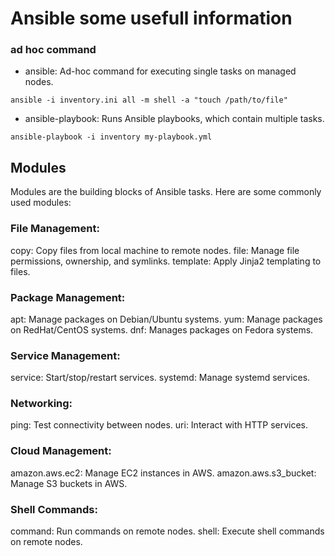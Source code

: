 # Ansible some usefull information

### ad hoc command
* ansible: Ad-hoc command for executing single tasks on managed nodes.
```
ansible -i inventory.ini all -m shell -a "touch /path/to/file"
```

* ansible-playbook: Runs Ansible playbooks, which contain multiple tasks.
```
ansible-playbook -i inventory my-playbook.yml
```
## Modules
Modules are the building blocks of Ansible tasks. Here are some commonly used modules:

### File Management:
copy: Copy files from local machine to remote nodes.
file: Manage file permissions, ownership, and symlinks.
template: Apply Jinja2 templating to files.

### Package Management:
apt: Manage packages on Debian/Ubuntu systems.
yum: Manage packages on RedHat/CentOS systems.
dnf: Manages packages on Fedora systems.

### Service Management:
service: Start/stop/restart services.
systemd: Manage systemd services.

### Networking:
ping: Test connectivity between nodes.
uri: Interact with HTTP services.

### Cloud Management:
amazon.aws.ec2: Manage EC2 instances in AWS.
amazon.aws.s3_bucket: Manage S3 buckets in AWS.

### Shell Commands:
command: Run commands on remote nodes.
shell: Execute shell commands on remote nodes.
